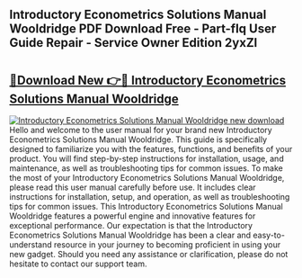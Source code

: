 ## Introductory Econometrics Solutions Manual Wooldridge PDF Download Free - Part-fIq User Guide Repair - Service Owner Edition 2yxZl

# <h2><a href="http://bc80251.oget.top/?id=Introductory+Econometrics+Solutions+Manual+Wooldridge">🔗Download New 👉🔴 Introductory Econometrics Solutions Manual Wooldridge</a></h2>

[![Introductory Econometrics Solutions Manual Wooldridge new download](https://i.imgur.com/5g1atiW.png)](http://bc80251.oget.top/?id=Introductory+Econometrics+Solutions+Manual+Wooldridge)
Hello and welcome to the user manual for your brand new Introductory Econometrics Solutions Manual Wooldridge. This guide is specifically designed to familiarize you with the features, functions, and benefits of your product. You will find step-by-step instructions for installation, usage, and maintenance, as well as troubleshooting tips for common issues. To make the most of your Introductory Econometrics Solutions Manual Wooldridge, please read this user manual carefully before use. It includes clear instructions for installation, setup, and operation, as well as troubleshooting tips for common issues. This Introductory Econometrics Solutions Manual Wooldridge features a powerful engine and innovative features for exceptional performance. Our expectation is that the Introductory Econometrics Solutions Manual Wooldridge has been a clear and easy-to-understand resource in your journey to becoming proficient in using your new gadget. Should you need any assistance or clarification, please do not hesitate to contact our support team.

